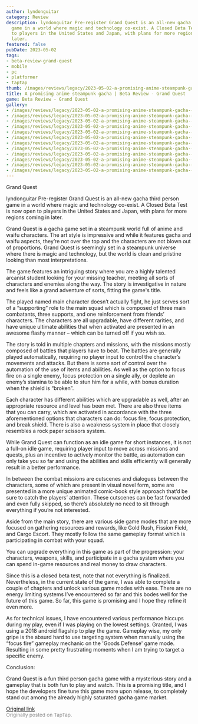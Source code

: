 ```yaml
---
author: lyndonguitar
category: Review
description: lyndonguitar Pre-register Grand Quest is an all-new gacha third person
  game in a world where magic and technology co-exist. A Closed Beta Test is now open
  to players in the United States and Japan, with plans for more regions coming in
  later.
featured: false
pubDate: 2023-05-02
tags:
- beta-review-grand-quest
- mobile
- pc
- platformer
- taptap
thumb: /images/reviews/legacy/2023-05-02-a-promising-anime-steampunk-gacha--beta-review---grand-quest-0.avif
title: A promising anime steampunk gacha | Beta Review - Grand Quest
game: Beta Review - Grand Quest
gallery:
- /images/reviews/legacy/2023-05-02-a-promising-anime-steampunk-gacha--beta-review---grand-quest-0.avif
- /images/reviews/legacy/2023-05-02-a-promising-anime-steampunk-gacha--beta-review---grand-quest-1.avif
- /images/reviews/legacy/2023-05-02-a-promising-anime-steampunk-gacha--beta-review---grand-quest-2.avif
- /images/reviews/legacy/2023-05-02-a-promising-anime-steampunk-gacha--beta-review---grand-quest-3.avif
- /images/reviews/legacy/2023-05-02-a-promising-anime-steampunk-gacha--beta-review---grand-quest-4.avif
- /images/reviews/legacy/2023-05-02-a-promising-anime-steampunk-gacha--beta-review---grand-quest-5.avif
- /images/reviews/legacy/2023-05-02-a-promising-anime-steampunk-gacha--beta-review---grand-quest-6.avif
- /images/reviews/legacy/2023-05-02-a-promising-anime-steampunk-gacha--beta-review---grand-quest-7.avif
- /images/reviews/legacy/2023-05-02-a-promising-anime-steampunk-gacha--beta-review---grand-quest-8.avif
- /images/reviews/legacy/2023-05-02-a-promising-anime-steampunk-gacha--beta-review---grand-quest-9.avif
- /images/reviews/legacy/2023-05-02-a-promising-anime-steampunk-gacha--beta-review---grand-quest-10.avif
- /images/reviews/legacy/2023-05-02-a-promising-anime-steampunk-gacha--beta-review---grand-quest-11.avif
---
```

Grand Quest

lyndonguitar
Pre-register
Grand Quest is an all-new gacha third person game in a world where magic and technology co-exist. A Closed Beta Test is now open to players in the United States and Japan, with plans for more regions coming in later.

Grand Quest is a gacha game set in a steampunk world full of anime and waifu characters. The art style is impressive and while it features gacha and waifu aspects, they’re not over the top and the characters are not blown out of proportions. Grand Quest is seemingly set in a steampunk universe where there is magic and technology, but the world is clean and pristine looking than most interpretations.

The game features an intriguing story where you are a highly talented arcanist student looking for your missing teacher, meeting all sorts of characters and enemies along the way. The story is investigative in nature and feels like a grand adventure of sorts, fitting the game's title.

The played named main character doesn’t actually fight, he just serves sort of a “supporting” role to the main squad which is composed of three main combatants, three supports, and one reinforcement from friends’ characters. The characters are all upgradable, have different rarities, and have unique ultimate abilities that when activated are presented in an awesome flashy manner – which can be turned off if you wish so.

The story is told in multiple chapters and missions, with the missions mostly composed of battles that players have to beat. The battles are generally played automatically, requiring no player input to control the character’s movements and attacks. But there is some sort of control over the automation of the use of items and abilities. As well as the option to focus fire on a single enemy, focus protection on a single ally, or deplete an enemy’s stamina to be able to stun him for a while, with bonus duration when the shield is “broken”.

Each character has different abilities which are upgradable as well, after an appropriate resource and level has been met. There are also three items that you can carry, which are activated in accordance with the three aforementioned options that characters can do: focus fire, focus protection, and break shield. There is also a weakness system in place that closely resembles a rock paper scissors system.

While Grand Quest can function as an idle game for short instances, it is not a full-on idle game, requiring player input to move across missions and quests, plus an incentive to actively monitor the battle, as automation can only take you so far and using the abilities and skills efficiently will generally result in a better performance.

In between the combat missions are cutscenes and dialogues between the characters, some of which are present in visual novel form, some are presented in a more unique animated comic-book style approach that’d be sure to catch the players’ attention. These cutscenes can be fast forwarded and even fully skipped, so there’s absolutely no need to sit through everything if you’re not interested.

Aside from the main story, there are various side game modes that are more focused on gathering resources and rewards, like Gold Rush, Fission Field, and Cargo Escort. They mostly follow the same gameplay format which is participating in combat with your squad.

You can upgrade everything in this game as part of the progression: your characters, weapons, skills, and participate in a gacha system where you can spend in-game resources and real money to draw characters.

Since this is a closed beta test, note that not everything is finalized. Nevertheless, in the current state of the game, I was able to complete a couple of chapters and unlock various game modes with ease. There are no energy limiting systems I’ve encountered so far and this bodes well for the future of this game. So far, this game is promising and I hope they refine it even more.

As for technical issues, I have encountered various performance hiccups during my play, even if I was playing on the lowest settings. Granted, I was using a 2018 android flagship to play the game. Gameplay wise, my only gripe is the absurd hard to use targeting system when manually using the “focus fire” gameplay mechanic on the 'Goods Defense' game mode. Resulting in some pretty frustrating moments when I am trying to target a specific enemy.

Conclusion:

Grand Quest is a fun third person gacha game with a mysterious story and a gameplay that is both fun to play and watch. This is a promising title, and I hope the developers fine tune this game more upon release, to completely stand out among the already highly saturated gacha game market.

[Original link](https://www.taptap.io/post/5311053)<br><span style="font-size: 0.95em; color: #888;">Originally posted on TapTap.</span>